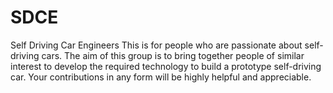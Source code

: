 # SDCE
Self Driving Car Engineers
This is for people who are passionate about self-driving cars. The aim of this group is to bring together people of similar interest to develop the required technology to build a prototype self-driving car. Your contributions in any form will be highly helpful and appreciable.
